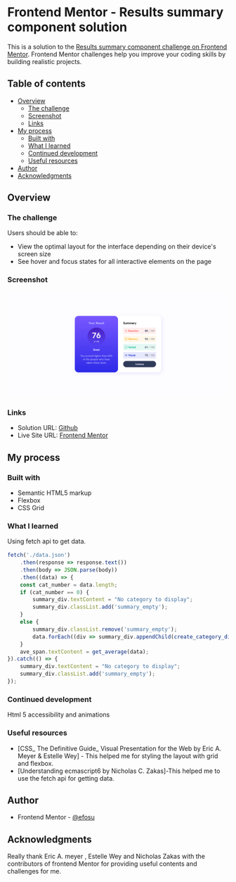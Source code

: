 # Frontend Mentor - Results summary component solution

This is a solution to the [Results summary component challenge on Frontend Mentor](https://www.frontendmentor.io/challenges/results-summary-component-CE_K6s0maV). Frontend Mentor challenges help you improve your coding skills by building realistic projects. 

## Table of contents

- [Overview](#overview)
  - [The challenge](#the-challenge)
  - [Screenshot](#screenshot)
  - [Links](#links)
- [My process](#my-process)
  - [Built with](#built-with)
  - [What I learned](#what-i-learned)
  - [Continued development](#continued-development)
  - [Useful resources](#useful-resources)
- [Author](#author)
- [Acknowledgments](#acknowledgments)



## Overview

### The challenge

Users should be able to:

- View the optimal layout for the interface depending on their device's screen size
- See hover and focus states for all interactive elements on the page

### Screenshot

![Screenshot](assets/images/frontend_result_summary.png)






### Links

- Solution URL: [Github](https://github.com/efosu/Frontend-Mentor---Results-summary)
- Live Site URL: [Frontend Mentor](https://efosu.github.io/Frontend-Mentor---Results-summary/)

## My process


### Built with

- Semantic HTML5 markup
- Flexbox
- CSS Grid



### What I learned

Using fetch api to get data.



```js
fetch('./data.json')
    .then(response => response.text())
    .then(body => JSON.parse(body))
    .then((data) => {
    const cat_number = data.length;
    if (cat_number == 0) {
        summary_div.textContent = "No category to display";
        summary_div.classList.add('summary_empty');
    }
    else {
        summary_div.classList.remove('summary_empty');
        data.forEach((div => summary_div.appendChild(create_category_div(div))));
    }
    ave_span.textContent = get_average(data);
}).catch(() => {
    summary_div.textContent = "No category to display";
    summary_div.classList.add('summary_empty');
});
```


### Continued development

Html 5 accessibility and animations

### Useful resources

- [CSS_ The Definitive Guide_ Visual Presentation for the Web by Eric A. Meyer & Estelle Wey] - This helped me for styling the layout with grid and flexbox. 
- [Understanding ecmascript6 by Nicholas C. Zakas]-This helped me to use the fetch api for getting data.


## Author

- Frontend Mentor - [@efosu](https://www.frontendmentor.io/profile/efosu)


## Acknowledgments

Really thank Eric A. meyer , Estelle Wey and Nicholas Zakas with the contributors of frontend Mentor for providing useful contents and challenges for me.

